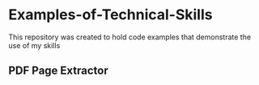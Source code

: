 # Examples-of-Technical-Skills
This repository was created to hold code examples that demonstrate the use of my skills


<h2>PDF Page Extractor</h2>
